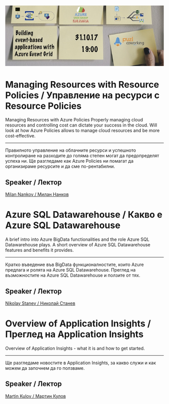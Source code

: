 ![Poster](poster.jpg)

# Managing Resources with Resource Policies / Управление на ресурси с Resource Policies

Managing Resources with Azure Policies
Properly managing cloud resources and controlling cost can dictate your success in the cloud.
Will look at how Azure Policies allows to manage cloud resources and be more cost-effective. 

---

Правилното управление на облачните ресурси и успешното контролиране на разходите до голяма степен могат да предопределят успеха ни. Ще разгледаме как Azure Policies ни помагат да организираме ресурсите и да сме по-рентабилни. 

## Speaker / Лектор

[Milan Nankov / Милан Нанков](https://www.linkedin.com/in/nankov/)

# Azure SQL Datawarehouse / Какво е Azure SQL Datawarehouse

A brief intro into Azure BigData functionalities and the role Azure SQL Datawarehouse plays.
A short overview of Azure SQL Datawarehouse features and benefits it provides.

---

Кратко въведение във BigData функционалностите, които Azure предлага и ролята на Azure SQL Datawarehouse. Преглед на възможностите на Azure SQL Datawarehouse и ползите от тях. 

## Speaker / Лектор

[Nikolay Stanev / Николай Станев](https://www.linkedin.com/in/nikolaystanev/)

# Overview of Application Insights / Преглед на Application Insights

Overview of Application Insights - what it is and how to get started. 

---

Ще разгледаме новостите в Application Insights, за какво служи и как можем да започнем да го ползваме. 

## Speaker / Лектор

[Martin Kulov / Мартин Кулов](https://www.linkedin.com/in/kulov)